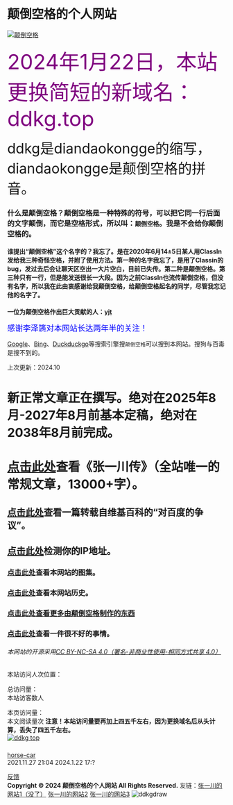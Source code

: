 # 颠倒空格的个人网站
[![颠倒空格](https://user-images.githubusercontent.com/94299076/167138129-4174978a-a417-4c03-ad4c-c89d289e9858.png)](https://ddkg.top)  

<font size="7" color="purple">2024年1月22日，本站更换简短的新域名：ddkg.top  </font>   

<font size="6">ddkg是diandaokongge的缩写，diandaokongge是颠倒空格的拼音。 </font>  
### 什么是颠倒空格？颠倒空格是一种特殊的符号，可以把它同一行后面的文字颠倒，而它是空格形式，所以叫：`颠倒空格`。我是不会给你颠倒空格的。  
#### 谁提出“颠倒空格”这个名字的？我忘了。是在2020年6月14±5日某人用ClassIn发给我三种奇怪空格，并附了使用方法。第一种的名字我忘了，是用了Classin的bug，发过去后会让聊天区空出一大片空白，目前已失传。第二种是颠倒空格。第三种只有一行，但是能发送很长一大段。因为之前ClassIn也流传颠倒空格，但没有名字，所以我在此由衷感谢给我颠倒空格，给颠倒空格起名的同学，尽管我忘记他的名字了。 

**一位为颠倒空格作出巨大贡献的人：[yjt](https://ddkg.top/article/yjt)**  

<font size="4" color="blue">感谢李泽篪对本网站长达两年半的关注！  </font>   

[Google](https://www.google.com)、[Bing](https://www.bing.com)、[Duckduckgo](https://duckduckgo.com)等搜索引擎搜`颠倒空格`可以搜到本网站。搜狗与百毒是搜不到的。     
<!-- <font size="3" color="black">颠倒空格电报（Telegram）频道和颠倒空格电报（Telegram）群：t.me/diandaokongge_channel  和  t.me/diandaokongge_group</font>   -->

上次更新：2024.10
# 新正常文章正在撰写。绝对在2025年8月-2027年8月前基本定稿，绝对在2038年8月前完成。
# [点击此处](https://ddkg.top/zyc)查看《张一川传》（全站唯一的常规文章，13000+字）。  
## [点击此处](https://ddkg.top/article/sb)查看一篇转载自维基百科的“对百度的争议”。
## [点击此处](https://ddkg.top/checkip)检测你的IP地址。
### [点击此处](https://ddkg.top/picture)查看本网站的图集。
<!-- [点击此处](https://ddkg.top/article/piddle)查看批斗的28种形式。 -->
### [点击此处](https://ddkg.top/update)查看本网站历史。 
### **[点击此处查看更多由颠倒空格制作的东西](https://ddkg.top/more)**
### [点击此处](https://ddkg.top/article/bad)查看一件很不好的事情。  

<!-- 公示：公元2021年12月1日北京时间晚上8时50分至9时18分,被LOIC攻击。据站长调查，在那一段时间里，本网站被一名姓姜的黑客攻击，是站长的某同班同学，性别男，当时11岁。在第二天，姜向站长承认错误，故我不再追究其责任。  
 公示：在2022年4月下旬，时常有LOIC和HOIC攻击本网站。据站长调查，在那一段时间里，本网站被一名骇客——张一川攻击，至少攻击了10个G，是站长的某朋友，性别男，当时11岁，态度极其恶劣。站长对骇客张一川进行了五倍的以牙还牙。 -->

###### 本网站的开源采用[CC BY-NC-SA 4.0（署名-非商业性使用-相同方式共享 4.0）](https://creativecommons.org/licenses/by-nc-sa/4.0/deed.zh)

本站访问人次位置：

<script type="text/javascript" src="//rf.revolvermaps.com/0/0/6.js?i=5urd982oaqn&amp;m=7&amp;c=e63100&amp;cr1=ffffff&amp;f=arial&amp;l=0&amp;bv=90&amp;lx=-420&amp;ly=420&amp;hi=20&amp;he=7&amp;hc=a8ddff&amp;rs=80" async="async"></script>

<script type="text/javascript" src="busuanzi.js"></script>    
<script async src="//busuanzi.ibruce.info/busuanzi/2.3/busuanzi.pure.mini.js">
</script>  

总访问量：  
<span id="busuanzi_container_site_uv">
  本站访客数<span id="busuanzi_value_site_uv"></span>人
</span>

本页访问量：  
<span id="busuanzi_container_page_pv">
  本文阅读量<span id="busuanzi_value_page_pv"></span>次
</span>
**注意！本站访问量要再加上四五千左右，因为更换域名后从头计算，丢失了四五千左右。**  
[![ddkg top](https://github.com/diandaokongge/diandaokongge.github.io/assets/94299076/944b149b-bbac-4648-9dfc-0b034f38f815)](ddkg.top)

<!-- <script  color="255,174,200" opacity='1' zIndex="-1" count="250" src="https://cdn.bootcss.com/canvas-nest.js/2.0.4/canvas-nest.js" type="text/javascript"></script> -->

### <span id="runtime_span"></span><script type="text/javascript">function show_runtime(){window.setTimeout("show_runtime()",1000);X=new Date("11/27/2021 21:04:00");Y=new Date();T=(Y.getTime()-X.getTime());M=24*60*60*1000;a=T/M;A=Math.floor(a);b=(a-A)*24;B=Math.floor(b);c=(b-B)*60;C=Math.floor((b-B)*60);D=Math.floor((c-C)*60);runtime_span.innerHTML="本站已运行: "+A+"天"+B+"小时"+C+"分"+D+"秒"}show_runtime();</script> 

[horse-car](https://ddkg.top/时间像小马车.m4a)  
2021.11.27  21:04         2024.1.22  17:?

   [反馈](https://ddkg.top/fdbk)  
**Copyright © 2024 颠倒空格的个人网站 All Rights Reserved.** 友链：[张一川的网站1（没了）](http://bjjh201703.com/)  [张一川的网站2](https://zzzzzyc.github.io)  [张一川的网站3](http://zzzzzyc.top)
![ddkgdraw](https://github.com/diandaokongge/diandaokongge.github.io/assets/94299076/15c7e65c-58f1-4650-b835-8c0110f2c8d4)
